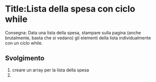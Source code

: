 Title:Lista della spesa con ciclo while
===
Consegna:
Data una lista della spesa, stampare sulla pagina (anche brutalmente, basta che si vedano) gli elementi della lista individualmente con un ciclo while.

## Svolgimento

1. creare un array per la lista della spesa
2. 